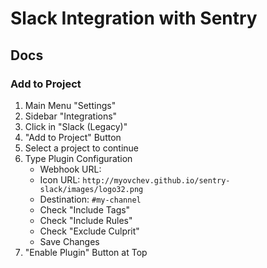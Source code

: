 # Slack Integration with Sentry

## Docs

<!-- ###

1. Alerts Settings
2. Email Settings:
   - Subject Template: `$shortID - $title - $projectID` -->

### Add to Project

1. Main Menu "Settings"
2. Sidebar "Integrations"
3. Click in "Slack (Legacy)"
4. "Add to Project" Button
5. Select a project to continue
6. Type Plugin Configuration
   - Webhook URL:
   - Icon URL: `http://myovchev.github.io/sentry-slack/images/logo32.png`
   - Destination: `#my-channel`
   - Check "Include Tags"
   - Check "Include Rules"
   - Check "Exclude Culprit"
   - Save Changes
7. "Enable Plugin" Button at Top
